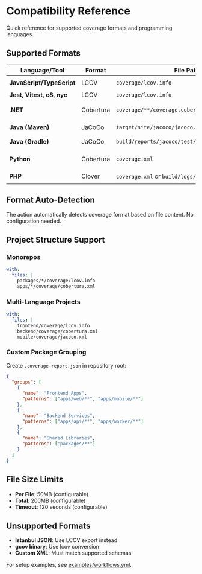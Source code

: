 # Compatibility Reference

Quick reference for supported coverage formats and programming languages.

## Supported Formats

| Language/Tool | Format | File Path | Test Command |
|---------------|--------|-----------|--------------|
| **JavaScript/TypeScript** | LCOV | `coverage/lcov.info` | `npm test -- --coverage` |
| **Jest, Vitest, c8, nyc** | LCOV | `coverage/lcov.info` | Auto-detected |
| **.NET** | Cobertura | `coverage/**/coverage.cobertura.xml` | `dotnet test --collect:"XPlat Code Coverage"` |
| **Java (Maven)** | JaCoCo | `target/site/jacoco/jacoco.xml` | `mvn test jacoco:report` |
| **Java (Gradle)** | JaCoCo | `build/reports/jacoco/test/jacocoTestReport.xml` | `./gradlew test jacocoTestReport` |
| **Python** | Cobertura | `coverage.xml` | `coverage run -m pytest && coverage xml` |
| **PHP** | Clover | `coverage.xml` or `build/logs/clover.xml` | `phpunit --coverage-clover=coverage.xml` |

## Format Auto-Detection

The action automatically detects coverage format based on file content. No configuration needed.

## Project Structure Support

### Monorepos
```yaml
with:
  files: |
    packages/*/coverage/lcov.info
    apps/*/coverage/cobertura.xml
```

### Multi-Language Projects
```yaml
with:
  files: |
    frontend/coverage/lcov.info
    backend/coverage/cobertura.xml
    mobile/coverage/jacoco.xml
```

### Custom Package Grouping
Create `.coverage-report.json` in repository root:
```json
{
  "groups": [
    {
      "name": "Frontend Apps",
      "patterns": ["apps/web/**", "apps/mobile/**"]
    },
    {
      "name": "Backend Services", 
      "patterns": ["apps/api/**", "apps/worker/**"]
    },
    {
      "name": "Shared Libraries",
      "patterns": ["packages/**"]
    }
  ]
}
```

## File Size Limits

- **Per File**: 50MB (configurable)
- **Total**: 200MB (configurable) 
- **Timeout**: 120 seconds (configurable)

## Unsupported Formats

- **Istanbul JSON**: Use LCOV export instead
- **gcov binary**: Use lcov conversion  
- **Custom XML**: Must match supported schemas

For setup examples, see [examples/workflows.yml](../examples/workflows.yml).
